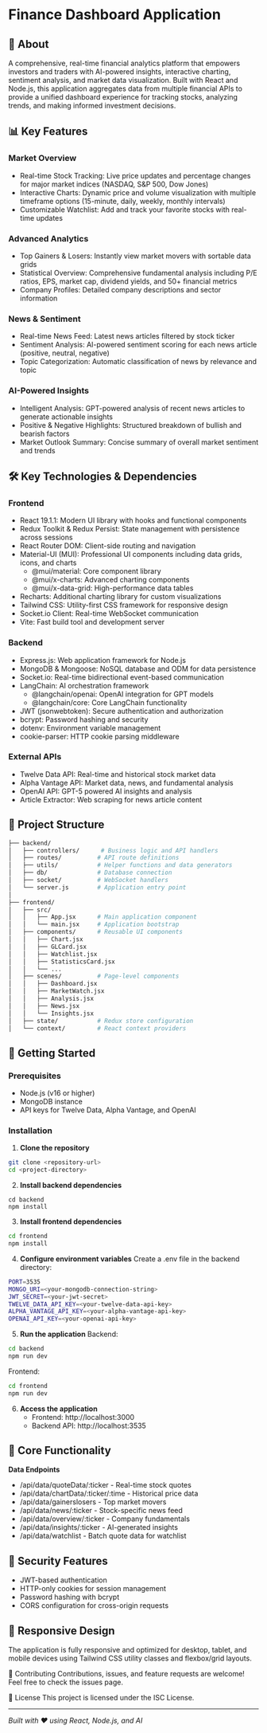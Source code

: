 # Finance Dashboard Application
## 🚀 **About**
A comprehensive, real-time financial analytics platform that empowers investors and traders with AI-powered insights, interactive charting, sentiment analysis, and market data visualization. Built with React and Node.js, this application aggregates data from multiple financial APIs to provide a unified dashboard experience for tracking stocks, analyzing trends, and making informed investment decisions.

## 📊 **Key Features**

### **Market Overview**
- Real-time Stock Tracking: Live price updates and percentage changes for major market indices (NASDAQ, S&P 500, Dow Jones)
- Interactive Charts: Dynamic price and volume visualization with multiple timeframe options (15-minute, daily, weekly, monthly intervals)
- Customizable Watchlist: Add and track your favorite stocks with real-time updates

### **Advanced Analytics**
- Top Gainers & Losers: Instantly view market movers with sortable data grids
- Statistical Overview: Comprehensive fundamental analysis including P/E ratios, EPS, market cap, dividend yields, and 50+ financial metrics
- Company Profiles: Detailed company descriptions and sector information

### **News & Sentiment**
- Real-time News Feed: Latest news articles filtered by stock ticker
- Sentiment Analysis: AI-powered sentiment scoring for each news article (positive, neutral, negative)
- Topic Categorization: Automatic classification of news by relevance and topic

### **AI-Powered Insights**
- Intelligent Analysis: GPT-powered analysis of recent news articles to generate actionable insights
- Positive & Negative Highlights: Structured breakdown of bullish and bearish factors
- Market Outlook Summary: Concise summary of overall market sentiment and trends

## 🛠️ **Key Technologies & Dependencies**

### **Frontend**
- React 19.1.1: Modern UI library with hooks and functional components
- Redux Toolkit & Redux Persist: State management with persistence across sessions
- React Router DOM: Client-side routing and navigation
- Material-UI (MUI): Professional UI components including data grids, icons, and charts
    - @mui/material: Core component library
    - @mui/x-charts: Advanced charting components
    - @mui/x-data-grid: High-performance data tables
- Recharts: Additional charting library for custom visualizations
- Tailwind CSS: Utility-first CSS framework for responsive design
- Socket.io Client: Real-time WebSocket communication
- Vite: Fast build tool and development server

### **Backend**

- Express.js: Web application framework for Node.js
- MongoDB & Mongoose: NoSQL database and ODM for data persistence
- Socket.io: Real-time bidirectional event-based communication
- LangChain: AI orchestration framework
    - @langchain/openai: OpenAI integration for GPT models
    - @langchain/core: Core LangChain functionality
- JWT (jsonwebtoken): Secure authentication and authorization
- bcrypt: Password hashing and security
- dotenv: Environment variable management
- cookie-parser: HTTP cookie parsing middleware

### **External APIs**

- Twelve Data API: Real-time and historical stock market data
- Alpha Vantage API: Market data, news, and fundamental analysis
- OpenAI API: GPT-5 powered AI insights and analysis
- Article Extractor: Web scraping for news article content

## 📁 **Project Structure**
```bash
├── backend/
│   ├── controllers/      # Business logic and API handlers
│   ├── routes/          # API route definitions
│   ├── utils/           # Helper functions and data generators
│   ├── db/              # Database connection
│   ├── socket/          # WebSocket handlers
│   └── server.js        # Application entry point
│
├── frontend/
│   ├── src/
│   │   ├── App.jsx      # Main application component
│   │   └── main.jsx     # Application bootstrap
│   ├── components/      # Reusable UI components
│   │   ├── Chart.jsx
│   │   ├── GLCard.jsx
│   │   ├── Watchlist.jsx
│   │   ├── StatisticsCard.jsx
│   │   └── ...
│   ├── scenes/          # Page-level components
│   │   ├── Dashboard.jsx
│   │   ├── MarketWatch.jsx
│   │   ├── Analysis.jsx
│   │   ├── News.jsx
│   │   └── Insights.jsx
│   ├── state/           # Redux store configuration
│   └── context/         # React context providers
```
## 🚀 **Getting Started**

### **Prerequisites**
- Node.js (v16 or higher)
- MongoDB instance
- API keys for Twelve Data, Alpha Vantage, and OpenAI

### **Installation**
1. **Clone the repository**
```bash
git clone <repository-url>
cd <project-directory>
```
2. **Install backend dependencies**
```
cd backend
npm install
```

3. **Install frontend dependencies**
```bash
cd frontend
npm install
```

4. **Configure environment variables**
Create a .env file in the backend directory:
```bash
PORT=3535
MONGO_URI=<your-mongodb-connection-string>
JWT_SECRET=<your-jwt-secret>
TWELVE_DATA_API_KEY=<your-twelve-data-api-key>
ALPHA_VANTAGE_API_KEY=<your-alpha-vantage-api-key>
OPENAI_API_KEY=<your-openai-api-key>
```

5. **Run the application**
Backend:
```bash
cd backend
npm run dev
```
Frontend:
```bash
cd frontend
npm run dev
```

6. **Access the application**
    - Frontend: http://localhost:3000
    - Backend API: http://localhost:3535

## 🎯 **Core Functionality**
**Data Endpoints**
- /api/data/quoteData/:ticker - Real-time stock quotes
- /api/data/chartData/:ticker/:time - Historical price data
- /api/data/gainerslosers - Top market movers
- /api/data/news/:ticker - Stock-specific news feed
- /api/data/overview/:ticker - Company fundamentals
- /api/data/insights/:ticker - AI-generated insights
- /api/data/watchlist - Batch quote data for watchlist

## 🔐 **Security Features**
- JWT-based authentication
- HTTP-only cookies for session management
- Password hashing with bcrypt
- CORS configuration for cross-origin requests

## 📱 **Responsive Design**
The application is fully responsive and optimized for desktop, tablet, and mobile devices using Tailwind CSS utility classes and flexbox/grid layouts.

🤝 Contributing
Contributions, issues, and feature requests are welcome! Feel free to check the issues page.

📄 License
This project is licensed under the ISC License.

---
*Built with ❤️ using React, Node.js, and AI*
